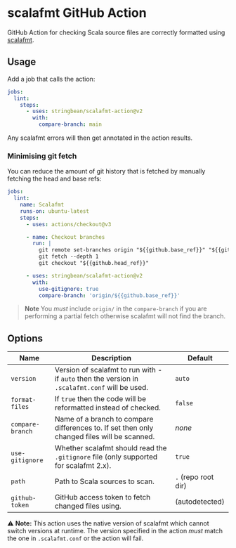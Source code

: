# scalafmt GitHub Action

GitHub Action for checking Scala source files are correctly formatted using
[scalafmt](https://scalameta.org/scalafmt/).

## Usage

Add a job that calls the action:

```yaml
jobs:
  lint:
    steps:
      - uses: stringbean/scalafmt-action@v2
        with:
          compare-branch: main
```

Any scalafmt errors will then get annotated in the action results.

### Minimising git fetch

You can reduce the amount of git history that is fetched by manually fetching the head and base refs:

```yaml
jobs:
  lint:
    name: Scalafmt
    runs-on: ubuntu-latest
    steps:
      - uses: actions/checkout@v3

      - name: Checkout branches
        run: |
          git remote set-branches origin "${{github.base_ref}}" "${{github.head_ref}}"
          git fetch --depth 1
          git checkout "${{github.head_ref}}"

      - uses: stringbean/scalafmt-action@v2
        with:
          use-gitignore: true
          compare-branch: 'origin/${{github.base_ref}}'
```

> **Note**
> You _must_ include `origin/` in the `compare-branch` if you are performing a partial fetch otherwise
> scalafmt will not find the branch.

## Options

| Name             | Description                                                                                    | Default             |
| ---------------- | ---------------------------------------------------------------------------------------------- | ------------------- |
| `version`        | Version of scalafmt to run with - if `auto` then the version in `.scalafmt.conf` will be used. | `auto`              |
| `format-files`   | If `true` then the code will be reformatted instead of checked.                                | `false`             |
| `compare-branch` | Name of a branch to compare differences to. If set then only changed files will be scanned.    | _none_              |
| `use-gitignore`  | Whether scalafmt should read the `.gitignore` file (only supported for scalafmt 2.x).          | `true`              |
| `path`           | Path to Scala sources to scan.                                                                 | `.` (repo root dir) |
| `github-token`   | GitHub access token to fetch changed files using.                                              | (autodetected)      |

:warning: **Note:** This action uses the native version of scalafmt which cannot switch versions at
runtime. The version specified in the action _must_ match the one in `.scalafmt.conf` or the action
will fail.
